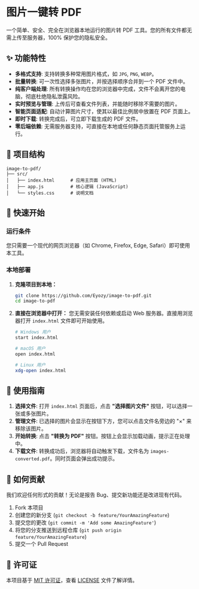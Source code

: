 # 图片一键转 PDF

一个简单、安全、完全在浏览器本地运行的图片转 PDF 工具。您的所有文件都无需上传至服务器，100% 保护您的隐私安全。

## ✨ 功能特性

-   **多格式支持**: 支持转换多种常用图片格式，如 `JPG`, `PNG`, `WEBP`。
-   **批量转换**: 可一次性选择多张图片，并按选择顺序合并到一个 PDF 文件中。
-   **纯客户端处理**: 所有转换操作均在您的浏览器中完成，文件不会离开您的电脑，彻底杜绝隐私泄露风险。
-   **实时预览与管理**: 上传后可查看文件列表，并能随时移除不需要的图片。
-   **智能页面适配**: 自动计算图片尺寸，使其以最佳比例居中放置在 PDF 页面上。
-   **即时下载**: 转换完成后，可立即下载生成的 PDF 文件。
-   **零后端依赖**: 无需服务器支持，可直接在本地或任何静态页面托管服务上运行。

## 📂 项目结构

```
image-to-pdf/
├── src/
│   ├── index.html      # 应用主页面 (HTML)
│   ├── app.js          # 核心逻辑 (JavaScript)
│   └── styles.css      # 说明文档
```

## 🚀 快速开始

### 运行条件

您只需要一个现代的网页浏览器（如 Chrome, Firefox, Edge, Safari）即可使用本工具。

### 本地部署

1.  **克隆项目到本地：**
    ```bash
    git clone https://github.com/Eyozy/image-to-pdf.git
    cd image-to-pdf
    ```

2.  **直接在浏览器中打开：**
    您无需安装任何依赖或启动 Web 服务器。直接用浏览器打开 `index.html` 文件即可开始使用。
    ```bash
    # Windows 用户
    start index.html

    # macOS 用户
    open index.html

    # Linux 用户
    xdg-open index.html
    ```

## 📖 使用指南

1.  **选择文件**: 打开 `index.html` 页面后，点击 **"选择图片文件"** 按钮，可以选择一张或多张图片。
2.  **管理文件**: 已选择的图片会显示在按钮下方，您可以点击文件名旁边的 "×" 来移除该图片。
3.  **开始转换**: 点击 **"转换为 PDF"** 按钮。按钮上会显示加载动画，提示正在处理中。
4.  **下载文件**: 转换成功后，浏览器将自动触发下载，文件名为 `images-converted.pdf`。同时页面会弹出成功提示。

## 🤝 如何贡献

我们欢迎任何形式的贡献！无论是报告 Bug、提交新功能还是改进现有代码。

1.  Fork 本项目
2.  创建您的新分支 (`git checkout -b feature/YourAmazingFeature`)
3.  提交您的更改 (`git commit -m 'Add some AmazingFeature'`)
4.  将您的分支推送到远程仓库 (`git push origin feature/YourAmazingFeature`)
5.  提交一个 Pull Request

## 📄 许可证

本项目基于 [MIT 许可证](https://opensource.org/licenses/MIT)，查看 [LICENSE](LICENSE) 文件了解详情。
